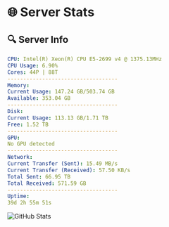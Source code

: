 # 🌐 Server Stats
## 🔍 Server Info
```yaml
CPU: Intel(R) Xeon(R) CPU E5-2699 v4 @ 1375.13MHz
CPU Usage: 6.90%
Cores: 44P | 88T
-----------------------------------
Memory:
Current Usage: 147.24 GB/503.74 GB
Available: 353.04 GB
-----------------------------------
Disk:
Current Usage: 113.13 GB/1.71 TB
Free: 1.52 TB
-----------------------------------
GPU:
No GPU detected
-----------------------------------
Network:
Current Transfer (Sent): 15.49 MB/s
Current Transfer (Received): 57.50 KB/s
Total Sent: 66.95 TB
Total Received: 571.59 GB
-----------------------------------
Uptime:
39d 2h 55m 51s
```
![GitHub Stats](https://img.shields.io/badge/Updated-2025-04-16_00:18:40-blue)